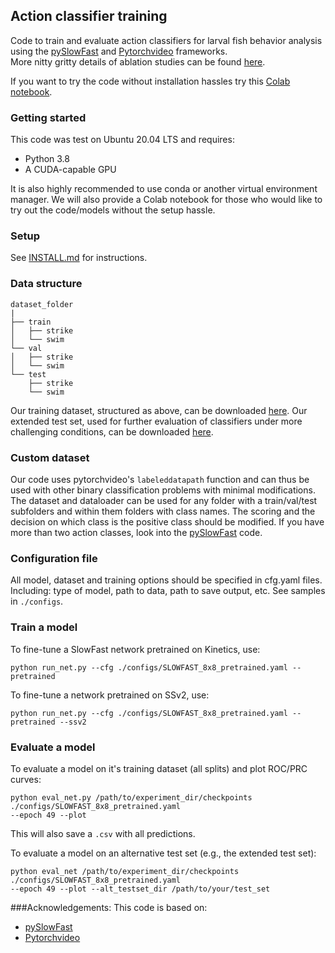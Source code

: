 ## Action classifier training
Code to train and evaluate action classifiers for larval fish behavior analysis 
using the [pySlowFast](https://github.com/facebookresearch/SlowFast/) 
and [Pytorchvideo](https://pytorchvideo.org/) frameworks. <br>
More nitty gritty details of ablation studies can be found [here](https://www.biorxiv.org/content/10.1101/2022.11.14.516417v1.abstract).

If you want to try the code without installation hassles try this [Colab notebook](./Train_action_classifier.ipynb).

### Getting started
This code was test on Ubuntu 20.04 LTS and requires:
* Python 3.8
* A CUDA-capable GPU

It is also highly recommended to use conda or another virtual environment manager.
We will also provide a Colab notebook for those who would like to try out the code/models without the setup hassle.

### Setup 
See [INSTALL.md](./INSTALL.md) for instructions.

### Data structure
```
dataset_folder
|
├── train
│   ├── strike
│   └── swim
└── val
│   ├── strike
│   └── swim
└── test
    ├── strike
    └── swim
```
Our training dataset, structured as above, can be downloaded 
[here](https://drive.google.com/open?id=1HRHSlyNn7QrczMqEmqH2UHRXKwSsOhrS).
Our extended test set, used for further evaluation of classifiers under more challenging conditions, 
can be downloaded [here](https://drive.google.com/open?id=196CT-FqsH9EpEuLbffzytRFfFpJuaAKc).

### Custom dataset
Our code uses pytorchvideo's `labeleddatapath` function and can thus be used with other binary classification
problems with minimal modifications.
The dataset and dataloader can be used for any folder with a train/val/test subfolders and 
within them folders with class names. 
The scoring and the decision on which class is the positive class should be modified.
If you have more than two action classes, 
look into the [pySlowFast](https://github.com/facebookresearch/SlowFast/) code.

### Configuration file
All model, dataset and training options should be specified in cfg.yaml files.
Including: type of model, path to data, path to save output, etc. See samples in `./configs`.

### Train a model
To fine-tune a SlowFast network pretrained on Kinetics, use:
```commandline
python run_net.py --cfg ./configs/SLOWFAST_8x8_pretrained.yaml --pretrained
```
To fine-tune a network pretrained on SSv2, use:
```commandline
python run_net.py --cfg ./configs/SLOWFAST_8x8_pretrained.yaml --pretrained --ssv2
```

### Evaluate a model

To evaluate a model on it's training dataset (all splits) and plot ROC/PRC curves:
```commandline
python eval_net.py /path/to/experiment_dir/checkpoints ./configs/SLOWFAST_8x8_pretrained.yaml 
--epoch 49 --plot
```
This will also save a `.csv` with all predictions. 

To evaluate a model on an alternative test set (e.g., the extended test set):
```commandline
python eval_net /path/to/experiment_dir/checkpoints ./configs/SLOWFAST_8x8_pretrained.yaml 
--epoch 49 --plot --alt_testset_dir /path/to/your/test_set
```

###Acknowledgements:
This code is based on:
* [pySlowFast](https://github.com/facebookresearch/SlowFast/)
* [Pytorchvideo](https://pytorchvideo.org/) 

